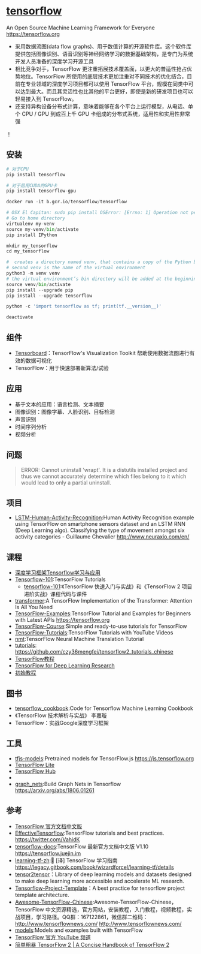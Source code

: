 # [tensorflow](https://github.com/tensorflow/tensorflow)

An Open Source Machine Learning Framework for Everyone https://tensorflow.org

* 采用数据流图(data flow graphs)、用于数值计算的开源软件库。这个软件库提供包括图像识别、语音识别等神经网络学习的数据基础架构，是专门为系统开发人员准备的深度学习开源工具
* 相比竞争对手，TensorFlow 更注重拓展技术覆盖面，以更大的普适性抢占优势地位。TensorFlow 所使用的底层技术更加注重对不同技术的优化结合，目前在专业领域的深度学习项目都可以使用 TensorFlow 平台，规模在同类中可以达到最大。而且其灵活性也比其他的平台更好，即使是新的研发项目也可以轻易接入到 TensorFlow。
* 还支持异构设备分布式计算，意味着能够在各个平台上运行模型，从电话、单个 CPU / GPU 到成百上千 GPU 卡组成的分布式系统，适用性和实用性非常强

！[](../_static/TensorFlow.gif)

## 安装

```python
# 对于CPU
pip install tensorflow

# 对于启用CUDA的GPU卡
pip install tensorflow-gpu

docker run -it b.gcr.io/tensorflow/tensorflow

# OSX El Capitan: sudo pip install OSError: [Errno: 1] Operation not permitted:El Capitan引入了SIP机制(System Integrity Protection)，默认下系统启用SIP系统完整性保护机制，无论是对于硬盘还是运行时的进程限制对系统目录的写操作
# Go to home directory
virtualenv my-venv
source my-venv/bin/activate
pip install IPython

mkdir my_tensorflow
cd my_tensorflow

#  creates a directory named venv, that contains a copy of the Python binary, the Pip package manager, the standard Python library, and other supporting files
# second venv is the name of the virtual environment
python3 -m venv venv
# the virtual environment’s bin directory will be added at the beginning of the system $PATH variable. Also, the shell’s prompt will change, and it will show the name of the virtual environment you’re currently in. In this example, that is (venv)
source venv/bin/activate
pip install --upgrade pip
pip install --upgrade tensorflow

python -c 'import tensorflow as tf; print(tf.__version__)'

deactivate
```

## 组件

* [Tensorboard](https://github.com/tensorflow/tensorboard)：TensorFlow's Visualization Toolkit 帮助使用数据流图进行有效的数据可视化
* TensorFlow：用于快速部署新算法/试验

## 应用

* 基于文本的应用：语言检测、文本摘要
* 图像识别：图像字幕、人脸识别、目标检测
* 声音识别
* 时间序列分析
* 视频分析

## 问题

> ERROR: Cannot uninstall 'wrapt'. It is a distutils installed project and thus we cannot accurately determine which files belong to it which would lead to only a partial uninstall.

## 项目

* [LSTM-Human-Activity-Recognition](https://github.com/guillaume-chevalier/LSTM-Human-Activity-Recognition):Human Activity Recognition example using TensorFlow on smartphone sensors dataset and an LSTM RNN (Deep Learning algo). Classifying the type of movement amongst six activity categories - Guillaume Chevalier http://www.neuraxio.com/en/

## 课程

* [深度学习框架Tensorflow学习与应用](https://www.bilibili.com/video/av20542427)
* [Tensorflow-101](https://github.com/sjchoi86/Tensorflow-101):TensorFlow Tutorials
    - [tensorflow-101](https://github.com/DjangoPeng/tensorflow-101):《TensorFlow 快速入门与实战》和《TensorFlow 2 项目进阶实战》课程代码与课件
* [transformer](https://github.com/Kyubyong/transformer):A TensorFlow Implementation of the Transformer: Attention Is All You Need
* [TensorFlow-Examples](https://github.com/aymericdamien/TensorFlow-Examples):TensorFlow Tutorial and Examples for Beginners with Latest APIs https://tensorflow.org
* [TensorFlow-Course](https://github.com/instillai/TensorFlow-Course):Simple and ready-to-use tutorials for TensorFlow
* [TensorFlow-Tutorials](https://github.com/Hvass-Labs/TensorFlow-Tutorials):TensorFlow Tutorials with YouTube Videos
* [nmt](https://github.com/tensorflow/nmt):TensorFlow Neural Machine Translation Tutorial
* [tutorials](https://tensorflow.google.cn/tutorials/): <https://github.com/czy36mengfei/tensorflow2_tutorials_chinese>
* [TensorFlow教程](https://www.tensorflow.org/tutorials)
* [TensorFlow for Deep Learning Research](http://web.stanford.edu/class/cs20si/)
* [初始教程](https://www.datacamp.com/community/tutorials/tensorflow-tutorial)

## 图书

* [tensorflow_cookbook](https://github.com/nfmcclure/tensorflow_cookbook):Code for Tensorflow Machine Learning Cookbook
* 《TensorFlow 技术解析与实战》  李嘉璇
* TensorFlow：实战Google深度学习框架

## 工具

* [tfjs-models](https://github.com/tensorflow/tfjs-models):Pretrained models for TensorFlow.js https://js.tensorflow.org
* [TensorFlow Lite](link)
* [TensorFlow Hub](link)
* [](https://js.tensorflow.org/)
* [graph_nets](https://github.com/deepmind/graph_nets):Build Graph Nets in Tensorflow https://arxiv.org/abs/1806.01261

## 参考

* [TensorFlow 官方文档中文版](http://wiki.jikexueyuan.com/project/tensorflow-zh/)
* [EffectiveTensorflow](https://github.com/vahidk/EffectiveTensorflow):TensorFlow tutorials and best practices. https://twitter.com/VahidK
* [tensorflow-docs](https://github.com/xitu/tensorflow-docs):TensorFlow 最新官方文档中文版 V1.10 https://tensorflow.juejin.im
* [learning-tf-zh](https://github.com/apachecn/learning-tf-zh):📖 [译] TensorFlow 学习指南 https://legacy.gitbook.com/book/wizardforcel/learning-tf/details
* [tensor2tensor](https://github.com/tensorflow/tensor2tensor)：Library of deep learning models and datasets designed to make deep learning more accessible and accelerate ML research.
* [Tensorflow-Project-Template](https://github.com/MrGemy95/Tensorflow-Project-Template)：A best practice for tensorflow project template architecture.
* [Awesome-TensorFlow-Chinese](https://github.com/fendouai/Awesome-TensorFlow-Chinese):Awesome-TensorFlow-Chinese，TensorFlow 中文资源精选，官方网站，安装教程，入门教程，视频教程，实战项目，学习路径。QQ群：167122861，微信群二维码：http://www.tensorflownews.com/ http://www.tensorflownews.com/
* [models](https://github.com/tensorflow/models):Models and examples built with TensorFlow
* [TensorFlow 官方 YouTube 频道](https://www.youtube.com/channel/UC0rqucBdTuFTjJiefW5t-IQ)
* [简单粗暴 TensorFlow 2 | A Concise Handbook of TensorFlow 2](https://tf.wiki/index.html)
